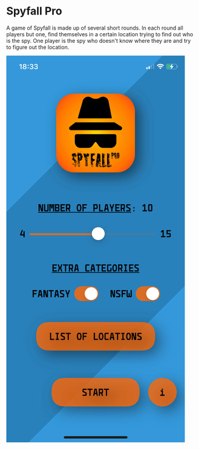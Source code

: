 # Spyfall Pro

A game of Spyfall is made up of several short rounds. In each round all players but one, find themselves in a certain location trying to find out who is the spy. One player is the spy who doesn't know where they are and try to figure out the location.

![Start Screen](/screenshot.jpeg?raw=true)
